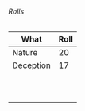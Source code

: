 
###### Rolls
| What   | Roll |
| ------ | ---- |
| Nature | 20     |
| Deception       | 17     |
|        |      |
|        |      |
|        |      |
|        |      |
|        |      |
|        |      |
|        |      |
|        |      |
|        |      |
|        |      |
